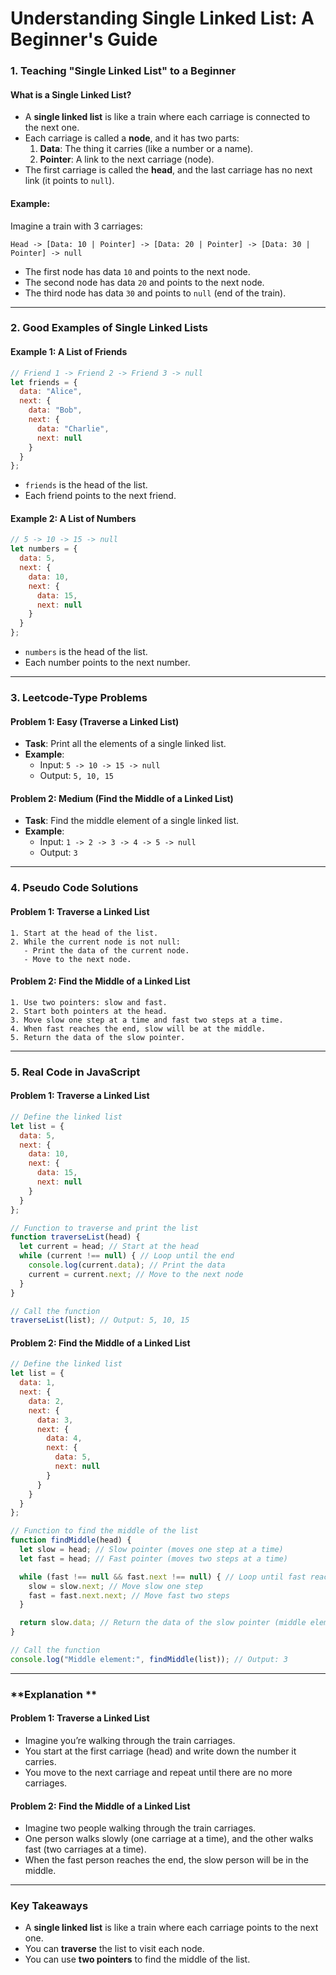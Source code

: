 # **Understanding Single Linked List: A Beginner's Guide**

### **1. Teaching "Single Linked List" to a Beginner**

#### **What is a Single Linked List?**
- A **single linked list** is like a train where each carriage is connected to the next one.
- Each carriage is called a **node**, and it has two parts:
  1. **Data**: The thing it carries (like a number or a name).
  2. **Pointer**: A link to the next carriage (node).
- The first carriage is called the **head**, and the last carriage has no next link (it points to `null`).

#### **Example:**
Imagine a train with 3 carriages:
```
Head -> [Data: 10 | Pointer] -> [Data: 20 | Pointer] -> [Data: 30 | Pointer] -> null
```
- The first node has data `10` and points to the next node.
- The second node has data `20` and points to the next node.
- The third node has data `30` and points to `null` (end of the train).

---

### **2. Good Examples of Single Linked Lists**

#### **Example 1: A List of Friends**
```javascript
// Friend 1 -> Friend 2 -> Friend 3 -> null
let friends = {
  data: "Alice",
  next: {
    data: "Bob",
    next: {
      data: "Charlie",
      next: null
    }
  }
};
```
- `friends` is the head of the list.
- Each friend points to the next friend.

#### **Example 2: A List of Numbers**
```javascript
// 5 -> 10 -> 15 -> null
let numbers = {
  data: 5,
  next: {
    data: 10,
    next: {
      data: 15,
      next: null
    }
  }
};
```
- `numbers` is the head of the list.
- Each number points to the next number.

---

### **3. Leetcode-Type Problems**

#### **Problem 1: Easy (Traverse a Linked List)**
- **Task**: Print all the elements of a single linked list.
- **Example**:
  - Input: `5 -> 10 -> 15 -> null`
  - Output: `5, 10, 15`

#### **Problem 2: Medium (Find the Middle of a Linked List)**
- **Task**: Find the middle element of a single linked list.
- **Example**:
  - Input: `1 -> 2 -> 3 -> 4 -> 5 -> null`
  - Output: `3`

---

### **4. Pseudo Code Solutions**

#### **Problem 1: Traverse a Linked List**
```
1. Start at the head of the list.
2. While the current node is not null:
   - Print the data of the current node.
   - Move to the next node.
```

#### **Problem 2: Find the Middle of a Linked List**
```
1. Use two pointers: slow and fast.
2. Start both pointers at the head.
3. Move slow one step at a time and fast two steps at a time.
4. When fast reaches the end, slow will be at the middle.
5. Return the data of the slow pointer.
```

---

### **5. Real Code in JavaScript**

#### **Problem 1: Traverse a Linked List**
```javascript
// Define the linked list
let list = {
  data: 5,
  next: {
    data: 10,
    next: {
      data: 15,
      next: null
    }
  }
};

// Function to traverse and print the list
function traverseList(head) {
  let current = head; // Start at the head
  while (current !== null) { // Loop until the end
    console.log(current.data); // Print the data
    current = current.next; // Move to the next node
  }
}

// Call the function
traverseList(list); // Output: 5, 10, 15
```

#### **Problem 2: Find the Middle of a Linked List**
```javascript
// Define the linked list
let list = {
  data: 1,
  next: {
    data: 2,
    next: {
      data: 3,
      next: {
        data: 4,
        next: {
          data: 5,
          next: null
        }
      }
    }
  }
};

// Function to find the middle of the list
function findMiddle(head) {
  let slow = head; // Slow pointer (moves one step at a time)
  let fast = head; // Fast pointer (moves two steps at a time)

  while (fast !== null && fast.next !== null) { // Loop until fast reaches the end
    slow = slow.next; // Move slow one step
    fast = fast.next.next; // Move fast two steps
  }

  return slow.data; // Return the data of the slow pointer (middle element)
}

// Call the function
console.log("Middle element:", findMiddle(list)); // Output: 3
```

---

### **Explanation **

#### **Problem 1: Traverse a Linked List**
- Imagine you’re walking through the train carriages.
- You start at the first carriage (head) and write down the number it carries.
- You move to the next carriage and repeat until there are no more carriages.

#### **Problem 2: Find the Middle of a Linked List**
- Imagine two people walking through the train carriages.
- One person walks slowly (one carriage at a time), and the other walks fast (two carriages at a time).
- When the fast person reaches the end, the slow person will be in the middle.

---

### **Key Takeaways**
- A **single linked list** is like a train where each carriage points to the next one.
- You can **traverse** the list to visit each node.
- You can use **two pointers** to find the middle of the list.
